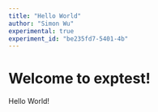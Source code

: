 ```yaml
---
title: "Hello World"
author: "Simon Wu"
experimental: true
experiment_id: "be235fd7-5401-4b"
---
```

# Welcome to exptest!
Hello World!
